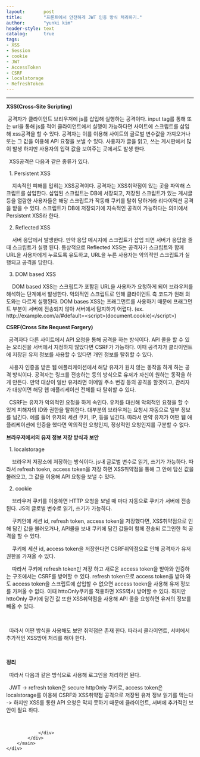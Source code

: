 ```yaml
---
layout:       post
title:        "프론트에서 안전하게 JWT 인증 방식 처리하기."
author:       "yunki kim"
header-style: text
catalog:      true
tags: 
- XSS
- Session
- cookie
- JWT
- AccessToken
- CSRF
- localstorage
- RefreshToken
---
```


<head></head>
<body id="tt-body-page" class="">
<div id="wrap" class="wrap-right">
    <div id="container">
        <main class="main ">
            <div class="area-main">
                <div class="area-view">
                    <div class="article-header"></div>
                    <hr>
                    <div class="article-view">
                        <div class="contents_style">
                            <p data-ke-size="size16"><b>XSS(Cross-Site Scripting)</b></p>
<p data-ke-size="size16">&nbsp;공격자가 클라이언트 브리우저에 js를 삽입해 실행하는 공격이다. input tag를 통해 또는 url을 통해 js를 적어 클라이언트에서 실행이 가능하다면 사이트에 스크립트를 삽입해 xss공격을 할 수 있다. 공격자는 이를 이용해 사이트의 글로벌 변수값을 가져오거나 또는 그 값을 이용해 API 요청을 보낼 수 있다. 사용자가 글을 읽고, 쓰는 게시판에서 많이 발생 하지만 사용자의 입력 값을 보여주는 곳에서도 발생 한다.&nbsp;</p>
<p data-ke-size="size16">&nbsp; XSS공격은 다음과 같은 종류가 있다.</p>
<p data-ke-size="size16">&nbsp; 1. Persistent XSS</p>
<p data-ke-size="size16">&nbsp; &nbsp; 지속적인 피해를 입히는 XSS공격이다. 공격자는 XSS취약점이 있는 곳을 파악해 스크립트를 삽입한다. 삽입된 스크립트는 DB에 서장되고, 저장된 스크립트가 있는 게시글 등을 열람한 사용자들은 해당 스크립트가 작동해 쿠키를 탈취 당하거라 리다이렉션 공격을 받을 수 있다. 스크립트가 DB에 저장되기에 지속적인 공격이 가능하다는 의미에서 Persistent XSS라 한다.&nbsp;</p>
<p data-ke-size="size16">&nbsp; 2. Reflected XSS</p>
<p data-ke-size="size16">&nbsp; &nbsp; 서버 응답에서 발생한다. 만약 응답 메시지에 스크립트가 삽입 되면 서버가 응답을 줄 때 스크립트가 실행 된다. 통상적으로 Reflected XSS는 공격자가 스크립트와 함께 URL을 사용자에게 누르도록 유도하고, URL을 누른 사용자는 악의적인 스크립트가 실행되고 공격을 당한다.&nbsp;</p>
<p data-ke-size="size16">&nbsp; 3. DOM based XSS</p>
<p data-ke-size="size16">&nbsp; &nbsp; DOM based XSS는 스크립트가 포함된 URL을 사용자가 요청하게 되어 브라우저를 해석하는 단계에서 발생한다. 악의적인 스크립트로 인해 클라이언트 측 코드가 원래 의도와는 다르게 실행된다. DOM bases XSS는 프래그먼트를 사용하기 때문에 프래그먼트 부분이 서버에 전송되지 않아 서버에서 탐지하기 어렵다. (ex. http://example.com/a/#default=&lt;script&gt;(document.cookie)&lt;/script&gt;)</p>
<p data-ke-size="size16"><b>CSRF(Cross Site Request Forgery)</b></p>
<p data-ke-size="size16"><b>&nbsp;&nbsp;</b>공격자다 다른 사이트에서 API 요청을 통해 공격을 하는 방식이다. API 콜을 할 수 있는 오리진을 서버에서 지정하지 않았다면 CSRF가 가능하다. 이때 공격자가 클라이언트에 저장된 유저 정보를 사용할 수 있다면 개인 정보를 탈취할 수 있다.</p>
<p data-ke-size="size16">&nbsp; 사용자 인증을 받은 웹 애플리케이션에서 해당 유저가 원치 않는 동작을 하게 하는 공격 방식이다. 공격자는 링크를 전송하는 등의 방식으로 유저가 자신이 원하는 동작을 하게 만든다. 만약 대상이 일반 유저라면 이메일 주소 변경 등의 공격을 할것이고, 관리자가 대상이면 해당 웹 애플리케이션 전체를 다 탈취할 수 있다.&nbsp;</p>
<p data-ke-size="size16">&nbsp; CSRF는 유저가 악의적인 요청을 하게 속인다. 유저를 대신해 악의적인 요청을 할 수 있게 피해자의 ID와 권한을 탈취한다. 대부분의 브라우저는 요청시 자동으로 일부 정보를 넘긴다. 예를 들어 유저의 세션 쿠키, IP, 등을 넘긴다. 따라서 만약 유저가 어떤 웹 애플리케이션에 인증을 했다면 악의적인 요청인지, 정상적인 요청인지를 구분할 수 없다.&nbsp;</p>
<p data-ke-size="size16"><b>브라우저에서의 유저 정보 저장 방식과 보안</b></p>
<p data-ke-size="size16">&nbsp; 1. localstorage</p>
<p data-ke-size="size16">&nbsp; &nbsp; 브라우저 저장소에 저장하는 방식이다. js내 글로벌 변수로 읽기, 쓰기가 가능하다. 따라서 refresh toekn, access token을 저장 하면 XSS취약점을 통해 그 안에 담신 값을 불러오고, 그 값을 이용해 API 요청을 보낼 수 있다.</p>
<p data-ke-size="size16">&nbsp; 2. cookie</p>
<p data-ke-size="size16">&nbsp; &nbsp; 브라우저 쿠키를 이용하면 HTTP 요청을 보낼 때 마다 자동으로 쿠키가 서버에 전송된다. JS의 글로벌 변수로 읽기, 쓰기가 가능하다.</p>
<p data-ke-size="size16">&nbsp; &nbsp; 쿠키안에 세션 id, refresh token, access token을 저장했다면, XSS취약점으로 인해 담긴 값을 불러오거나, API콜을 보내 쿠키에 담긴 값들이 함께 전송되 로그인한 척 공격을 할 수 있다.</p>
<p data-ke-size="size16">&nbsp; &nbsp; 쿠키에 세션 id, access token을 저장한다면 CSRF취약점으로 인해 공격자가 유저 권한을 가져올 수 있다.&nbsp;</p>
<p data-ke-size="size16">&nbsp; &nbsp; 따라서 쿠키에 refresh token만 저장 하고 새로운 access token을 받아와 인증하는 구조에서는 CSRF를 방어할 수 있다. refresh token으로 access token을 받아 와도 access token을 스크립트에 삽입할 수 없으면 access toekn을 사용해 유저 정보를 가져올 수 없다. 이때 httoOnly쿠키를 적용하면 XSS역시 방어할 수 있다. 하지만 httoOnly 쿠키에 담긴 값 또한 XSS취약점을 사용해 API 콜을 요청하면 유저의 정보를 빼올 수 있다.&nbsp;</p>
<p data-ke-size="size16">&nbsp;</p>
<p data-ke-size="size16">&nbsp; 따라서 어떤 방식을 사용해도 보안 취약점은 존재 한다. 따라서 클라이언트, 서버에서 추가적인 XSS방어 처리를 해야 한다.&nbsp;</p>
<p data-ke-size="size16">&nbsp;</p>
<p data-ke-size="size16"><b>정리</b></p>
<p data-ke-size="size16">&nbsp; 따라서 다음과 같은 방식으로 사용해 로그인을 처리하면 된다.</p>
<p data-ke-size="size16">&nbsp; JWT -&gt; refresh token은 secure httpOnly 쿠키로, access token은 localstorage를 이용해 CSRF와 XSS취약점 공격으로 저장된 유저 정보 읽기를 막는다 -&gt; 하지만 XSS를 통한 API 요청은 막지 못하기 때문에 클라이언트, 서버에 추가적인 보안이 필요 하다.</p>
                        </div>
                        <br>
                        <div class="tags"></div>
                    </div>
                    
                </div>
            </div>
        </main>
    </div>
</div>


</body>